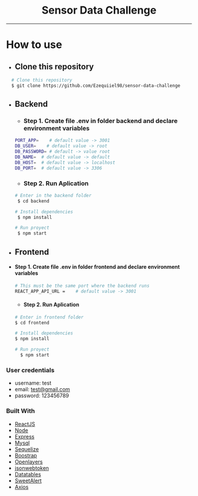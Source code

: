 <h1 align="center">Sensor Data Challenge</h1>
<hr>

# How to use
  - ## Clone this repository 
  ``` bash
	# Clone this repository
	$ git clone https://github.com/Ezequiiel98/sensor-data-challenge
```
  - ## Backend
    - ###	 Step 1.  Create file .env in folder backend  and declare environment variables 
    ``` bash  
    PORT_APP=    # default value -> 3001
    DB_USER=    # default value -> root
    DB_PASSWORD= # default -> value root
    DB_NAME=  # default value -> default
    DB_HOST=  # default value -> localhost
    DB_PORT=  # default value -> 3306
    ``` 
    
    - ###	Step 2.  Run Aplication
    ``` bash
    # Enter in the backend folder
     $ cd backend
    
    # Install dependencies
     $ npm install
    
    # Run proyect
     $ npm start
	   ```



  - ## Frontend
-  ####	 Step 1.  Create file .env in folder frontend and declare environment variables 
    ``` bash
    # This must be the same port where the backend runs 
    REACT_APP_API_URL =    # default value -> 3001 
    ```

	- ####	Step 2.  Run Aplication
    ``` bash 
   # Enter in frontend folder
    $ cd frontend
    
   # Install dependencies
    $ npm install

   # Run proyect
	  $ npm start    
    ```

### User credentials
  - username: test
  - email: test@gmail.com
  - password: 123456789
 
### Built With

- [ReactJS](https://reactjs.org/)
- [Node](https://nodejs.org/en/)
- [Express](http://expressjs.com/)
- [Mysql](https://www.mysql.com/)
- [Sequelize](https://sequelize.org/)
- [Boostrap](https://getbootstrap.com/)
- [Openlayers](https://openlayers.org/en/)
- [jsonwebtoken](https://jwt.io/)
- [Datatables](https://datatables.net/)
- [SweetAlert](https://sweetalert2.github.io/)
- [Axios](https://www.npmjs.com/package/axios)
